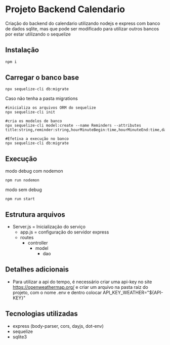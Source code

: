 # Projeto Backend Calendario

Criação do backend do calendario utilizando nodejs e express com banco de dados sqlite, mas que pode ser modificado para utilizar outros bancos por estar utilizando o sequelize

## Instalação

```bash
npm i
```

## Carregar o banco base
```
npx sequelize-cli db:migrate
```

Caso não tenha a pasta migrations

```
#inicializa os arquivos ORM do sequelize
npx sequelize-cli init

#cria os modelos de banco
npx sequelize-cli model:create --name Reminders --attributes title:string,reminder:string,hourMinuteBegin:time,hourMinuteEnd:time,date:date,country:string,state:string,city:string,color:string

#Efetiva a execução no banco
npx sequelize-cli db:migrate
```

## Execução

modo debug com nodemon
```
npm run nodemon
```

modo sem debug
```
npm run start
```

## Estrutura arquivos
- Server.js = Inicialização do serviço
    - app.js = configuração do servidor express
    - routes
        - controller
            - model
                - dao


## Detalhes adicionais
- Para utilizar a api do tempo, é necessário criar uma api-key no site https://openweathermap.org/ e criar um arquivo na pasta raiz do projeto, com o nome .env e dentro colocar API_KEY_WEATHER="${API-KEY}"


## Tecnologias utilizadas
- express (body-parser, cors, dayjs, dot-env)
- sequelize
- sqlite3





